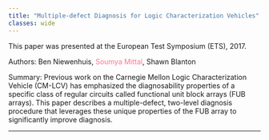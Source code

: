 ```yaml
---
title: "Multiple-defect Diagnosis for Logic Characterization Vehicles"
classes: wide
---
```


This paper was presented at the European Test Symposium (ETS), 2017.

Authors: Ben Niewenhuis, <span style="color:#ff7597">Soumya Mittal</span>, Shawn Blanton

Summary: Previous work on the Carnegie Mellon Logic Characterization Vehicle (CM-LCV) has emphasized the diagnosability properties of a specific class of regular circuits called functional unit block arrays (FUB arrays). This paper describes a multiple-defect, two-level diagnosis procedure that leverages these unique properties of the FUB array to significantly improve diagnosis.

---

